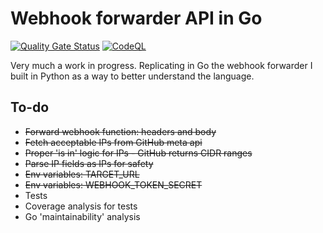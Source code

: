 # Webhook forwarder API in Go

[![Quality Gate Status](https://sonarcloud.io/api/project_badges/measure?project=Antvirf_webhook-forwarder-go&metric=alert_status)](https://sonarcloud.io/summary/new_code?id=Antvirf_webhook-forwarder-go)
[![CodeQL](https://github.com/Antvirf/webhook-forwarder-go/actions/workflows/codeql-analysis.yml/badge.svg)](https://github.com/Antvirf/webhook-forwarder-go/actions/workflows/codeql-analysis.yml)

Very much a work in progress. Replicating in Go the webhook forwarder I built in Python as a way to better understand the language.

## To-do

* ~~Forward webhook function: headers and body~~
* ~~Fetch acceptable IPs from GitHub meta api~~
* ~~Proper 'is in' logic for IPs - GitHub returns CIDR ranges~~
* ~~Parse IP fields as IPs for safety~~
* ~~Env variables: TARGET_URL~~
* ~~Env variables: WEBHOOK_TOKEN_SECRET~~
* Tests
* Coverage analysis for tests
* Go 'maintainability' analysis
